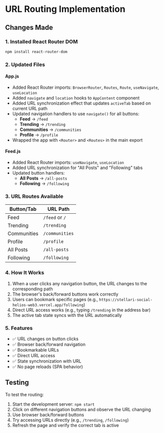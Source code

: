 # URL Routing Implementation

## Changes Made

### 1. Installed React Router DOM
```bash
npm install react-router-dom
```

### 2. Updated Files

#### **App.js**
- Added React Router imports: `BrowserRouter`, `Routes`, `Route`, `useNavigate`, `useLocation`
- Added `navigate` and `location` hooks to `AppContent` component
- Added URL synchronization effect that updates `activeTab` based on current URL path
- Updated navigation handlers to use `navigate()` for all buttons:
  - **Feed** → `/feed`
  - **Trending** → `/trending`
  - **Communities** → `/communities`
  - **Profile** → `/profile`
- Wrapped the app with `<Router>` and `<Routes>` in the main export

#### **Feed.js**
- Added React Router imports: `useNavigate`, `useLocation`
- Added URL synchronization for "All Posts" and "Following" tabs
- Updated button handlers:
  - **All Posts** → `/all-posts`
  - **Following** → `/following`

### 3. URL Routes Available

| Button/Tab | URL Path |
|------------|----------|
| Feed | `/feed` or `/` |
| Trending | `/trending` |
| Communities | `/communities` |
| Profile | `/profile` |
| All Posts | `/all-posts` |
| Following | `/following` |

### 4. How It Works

1. When a user clicks any navigation button, the URL changes to the corresponding path
2. The browser's back/forward buttons work correctly
3. Users can bookmark specific pages (e.g., `https://stellari-social-helios-web3.vercel.app/following`)
4. Direct URL access works (e.g., typing `/trending` in the address bar)
5. The active tab state syncs with the URL automatically

### 5. Features

- ✅ URL changes on button clicks
- ✅ Browser back/forward navigation
- ✅ Bookmarkable URLs
- ✅ Direct URL access
- ✅ State synchronization with URL
- ✅ No page reloads (SPA behavior)

## Testing

To test the routing:
1. Start the development server: `npm start`
2. Click on different navigation buttons and observe the URL changing
3. Use browser back/forward buttons
4. Try accessing URLs directly (e.g., `/trending`, `/following`)
5. Refresh the page and verify the correct tab is active
